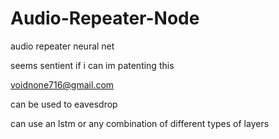 # Audio-Repeater-Node
audio repeater neural net

seems sentient
if i can im patenting this

voidnone716@gmail.com

can be used to eavesdrop

can use an lstm or any combination of different types of layers
